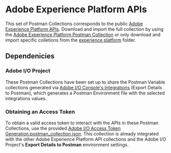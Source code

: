 # Adobe Experience Platform APIs

This set of Postman Collections corresponds to the public [Adobe Experience Platform APIs](https://www.adobe.io/apis/experienceplatform/home/api-reference.html). Download and import the full collection by using the [Adobe Experience Platform Postman Collection](Adobe%20Experience%20Platform.postman_collection.json) or only download and import specific colletions from the [experience platform](../apis/experience-platform/) folder.


## Dependenicies

### Adobe I/O Project
These Postman Collections have been set up to share the Postman Variable collections generated via [Adobe I/O Console's Integrations](https://console.adobe.io/integrations) (Export Details to Postman), which generates a Postman Environment file with the selected integrations values.

### Obtaining an Access Token

To obtain a valid access token to interact with the APIs in these Postman Collections, use the provided [Adobe I/O Access Token Generation.postman_collection.json](../apis/ims/Adobe%20IO%20Access%20Token%20Generation.postman_collection.json). This collection is already integrated with the other Adobe Experience Platform API collections and the Adobe I/O Project's __Export Details to Postman__ environment settings.

